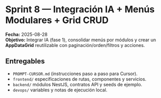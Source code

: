 # Sprint 8 — Integración IA + Menús Modulares + Grid CRUD
**Fecha:** 2025-08-28  
**Objetivo:** Integrar IA (fase 1), consolidar menús por módulos y crear un **AppDataGrid** reutilizable con paginación/orden/filtros y acciones.

## Entregables
- `PROMPT-CURSOR.md` (instrucciones paso a paso para Cursor).  
- `frontend/` especificaciones de rutas, componentes y servicios.  
- `backend/` módulos NestJS, contratos API y seeds de ejemplo.  
- `devops/` variables y notas de ejecución local.
